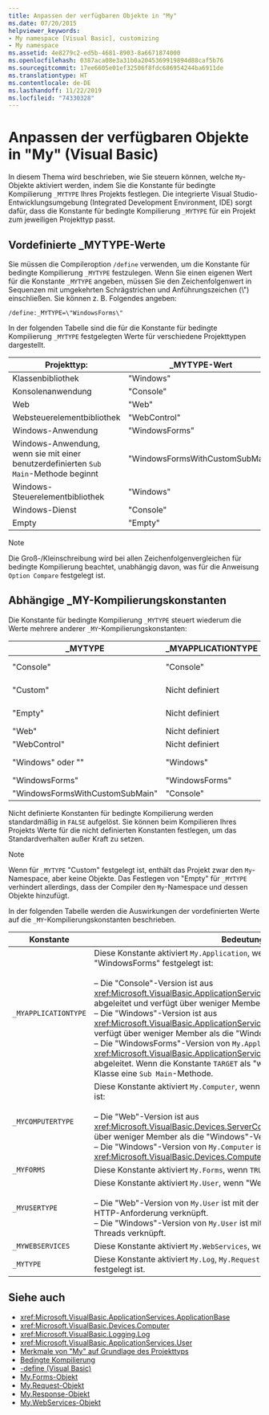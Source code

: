 ```yaml
---
title: Anpassen der verfügbaren Objekte in "My"
ms.date: 07/20/2015
helpviewer_keywords:
- My namespace [Visual Basic], customizing
- My namespace
ms.assetid: 4e8279c2-ed5b-4681-8903-8a6671874000
ms.openlocfilehash: 0387aca08e3a31b0a2045369919894d88caf5b76
ms.sourcegitcommit: 17ee6605e01ef32506f8fdc686954244ba6911de
ms.translationtype: HT
ms.contentlocale: de-DE
ms.lasthandoff: 11/22/2019
ms.locfileid: "74330328"
---
```

# <a name="customizing-which-objects-are-available-in-my-visual-basic"></a>Anpassen der verfügbaren Objekte in "My" (Visual Basic)

In diesem Thema wird beschrieben, wie Sie steuern können, welche `My`-Objekte aktiviert werden, indem Sie die Konstante für bedingte Kompilierung `_MYTYPE` Ihres Projekts festlegen. Die integrierte Visual Studio-Entwicklungsumgebung (Integrated Development Environment, IDE) sorgt dafür, dass die Konstante für bedingte Kompilierung `_MYTYPE` für ein Projekt zum jeweiligen Projekttyp passt.  
  
## <a name="predefined-_mytype-values"></a>Vordefinierte \_MYTYPE-Werte  

Sie müssen die Compileroption `/define` verwenden, um die Konstante für bedingte Kompilierung `_MYTYPE` festzulegen. Wenn Sie einen eigenen Wert für die Konstante `_MYTYPE` angeben, müssen Sie den Zeichenfolgenwert in Sequenzen mit umgekehrten Schrägstrichen und Anführungszeichen (\\") einschließen. Sie können z. B. Folgendes angeben:  
  
```console  
/define:_MYTYPE=\"WindowsForms\"  
```  
  
 In der folgenden Tabelle sind die für die Konstante für bedingte Kompilierung `_MYTYPE` festgelegten Werte für verschiedene Projekttypen dargestellt.  
  
|Projekttyp:|\_MYTYPE-Wert|  
|------------------|--------------------|  
|Klassenbibliothek|"Windows"|  
|Konsolenanwendung|"Console"|  
|Web|"Web"|  
|Websteuerelementbibliothek|"WebControl"|  
|Windows-Anwendung|"WindowsForms"|  
|Windows-Anwendung, wenn sie mit einer benutzerdefinierten `Sub Main`-Methode beginnt|"WindowsFormsWithCustomSubMain"|  
|Windows-Steuerelementbibliothek|"Windows"|  
|Windows-Dienst|"Console"|  
|Empty|"Empty"|  
  
> [!NOTE]
> Die Groß-/Kleinschreibung wird bei allen Zeichenfolgenvergleichen für bedingte Kompilierung beachtet, unabhängig davon, was für die Anweisung `Option Compare` festgelegt ist.  
  
## <a name="dependent-_my-compilation-constants"></a>Abhängige \_MY-Kompilierungskonstanten  

Die Konstante für bedingte Kompilierung `_MYTYPE` steuert wiederum die Werte mehrere anderer `_MY`-Kompilierungskonstanten:  
  
|\_MYTYPE|\_MYAPPLICATIONTYPE|\_MYCOMPUTERTYPE|\_MYFORMS|\_MYUSERTYPE|\_MYWEBSERVICES|  
|--------------|-------------------------|----------------------|---------------|------------------|---------------------|  
|"Console"|"Console"|"Windows"|Nicht definiert|"Windows"|true|  
|"Custom"|Nicht definiert|Nicht definiert|Nicht definiert|Nicht definiert|Nicht definiert|  
|"Empty"|Nicht definiert|Nicht definiert|Nicht definiert|Nicht definiert|Nicht definiert|  
|"Web"|Nicht definiert|"Web"|false|"Web"|false|  
|"WebControl"|Nicht definiert|"Web"|false|"Web"|true|  
|"Windows" oder ""|"Windows"|"Windows"|Nicht definiert|"Windows"|true|  
|"WindowsForms"|"WindowsForms"|"Windows"|true|"Windows"|true|  
|"WindowsFormsWithCustomSubMain"|"Console"|"Windows"|true|"Windows"|true|  
  
 Nicht definierte Konstanten für bedingte Kompilierung werden standardmäßig in `FALSE` aufgelöst. Sie können beim Kompilieren Ihres Projekts Werte für die nicht definierten Konstanten festlegen, um das Standardverhalten außer Kraft zu setzen.  
  
> [!NOTE]
> Wenn für `_MYTYPE` "Custom" festgelegt ist, enthält das Projekt zwar den `My`-Namespace, aber keine Objekte. Das Festlegen von "Empty" für `_MYTYPE` verhindert allerdings, dass der Compiler den `My`-Namespace und dessen Objekte hinzufügt.  
  
 In der folgenden Tabelle werden die Auswirkungen der vordefinierten Werte auf die `_MY`-Kompilierungskonstanten beschrieben.  
  
|Konstante|Bedeutung|  
|--------------|-------------|  
|`_MYAPPLICATIONTYPE`|Diese Konstante aktiviert `My.Application`, wenn "Console", Windows" oder "WindowsForms" festgelegt ist:<br /><br /> – Die "Console"-Version ist aus <xref:Microsoft.VisualBasic.ApplicationServices.ConsoleApplicationBase> abgeleitet und verfügt über weniger Member als die "Windows"-Version.<br />– Die "Windows"-Version ist aus <xref:Microsoft.VisualBasic.ApplicationServices.ApplicationBase> abgeleitet und verfügt über weniger Member als die "WindowsForms"-Version.<br />– Die "WindowsForms"-Version von `My.Application` ist aus <xref:Microsoft.VisualBasic.ApplicationServices.WindowsFormsApplicationBase> abgeleitet. Wenn die Konstante `TARGET` als "winexe" definiert ist, beinhaltet die Klasse eine `Sub Main`-Methode.|  
|`_MYCOMPUTERTYPE`|Diese Konstante aktiviert `My.Computer`, wenn "Web" oder "Windows" festgelegt ist:<br /><br /> – Die "Web"-Version ist aus <xref:Microsoft.VisualBasic.Devices.ServerComputer> abgeleitet und verfügt über weniger Member als die "Windows"-Version.<br />– Die "Windows"-Version von `My.Computer` ist aus <xref:Microsoft.VisualBasic.Devices.Computer> abgeleitet.|  
|`_MYFORMS`|Diese Konstante aktiviert `My.Forms`, wenn `TRUE` festgelegt ist.|  
|`_MYUSERTYPE`|Diese Konstante aktiviert `My.User`, wenn "Web" oder "Windows" festgelegt ist:<br /><br /> – Die "Web"-Version von `My.User` ist mit der Benutzeridentität der aktuellen HTTP-Anforderung verknüpft.<br />– Die "Windows"-Version von `My.User` ist mit dem aktuellen Prinzipal des Threads verknüpft.|  
|`_MYWEBSERVICES`|Diese Konstante aktiviert `My.WebServices`, wenn `TRUE` festgelegt ist.|  
|`_MYTYPE`|Diese Konstante aktiviert `My.Log`, `My.Request` und `My.Response`, wenn "Web" festgelegt ist.|  
  
## <a name="see-also"></a>Siehe auch

- <xref:Microsoft.VisualBasic.ApplicationServices.ApplicationBase>
- <xref:Microsoft.VisualBasic.Devices.Computer>
- <xref:Microsoft.VisualBasic.Logging.Log>
- <xref:Microsoft.VisualBasic.ApplicationServices.User>
- [Merkmale von "My" auf Grundlage des Projekttyps](../../../visual-basic/developing-apps/development-with-my/how-my-depends-on-project-type.md)
- [Bedingte Kompilierung](../../../visual-basic/programming-guide/program-structure/conditional-compilation.md)
- [-define (Visual Basic)](../../../visual-basic/reference/command-line-compiler/define.md)
- [My.Forms-Objekt](../../../visual-basic/language-reference/objects/my-forms-object.md)
- [My.Request-Objekt](../../../visual-basic/language-reference/objects/my-request-object.md)
- [My.Response-Objekt](../../../visual-basic/language-reference/objects/my-response-object.md)
- [My.WebServices-Objekt](../../../visual-basic/language-reference/objects/my-webservices-object.md)
